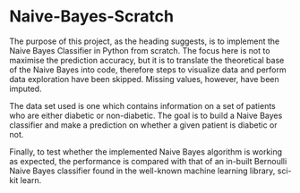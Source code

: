 # Naive-Bayes-Scratch
The purpose of this project, as the heading suggests, is to implement the Naive Bayes Classifier in Python from scratch.
The focus here is not to maximise the prediction accuracy, but it is to translate the theoretical base of the Naive Bayes into code, therefore steps to visualize data and perform data exploration have been skipped. Missing values, however, have been imputed.

The data set used is one which contains information on a set of patients who are either diabetic or non-diabetic. The goal is to build a Naive Bayes classifier and make a prediction on whether a given patient is diabetic or not.

Finally, to test whether the implemented Naive Bayes algorithm is working as expected, the performance is compared with that of an in-built Bernoulli Naive Bayes classifier found in the well-known machine learning library, sci-kit learn.
